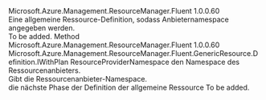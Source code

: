<Type Name="IWithProviderNamespace" FullName="Microsoft.Azure.Management.ResourceManager.Fluent.GenericResource.Definition.IWithProviderNamespace">
  <TypeSignature Language="C#" Value="public interface IWithProviderNamespace" />
  <TypeSignature Language="ILAsm" Value=".class public interface auto ansi abstract IWithProviderNamespace" />
  <TypeSignature Language="DocId" Value="T:Microsoft.Azure.Management.ResourceManager.Fluent.GenericResource.Definition.IWithProviderNamespace" />
  <TypeSignature Language="VB.NET" Value="Public Interface IWithProviderNamespace" />
  <TypeSignature Language="F#" Value="type IWithProviderNamespace = interface" />
  <AssemblyInfo>
    <AssemblyName>Microsoft.Azure.Management.ResourceManager.Fluent</AssemblyName>
    <AssemblyVersion>1.0.0.60</AssemblyVersion>
  </AssemblyInfo>
  <Interfaces />
  <Docs>
    <summary>
            Eine allgemeine Ressource-Definition, sodass Anbieternamespace angegeben werden.
            </summary>
    <remarks>To be added.</remarks>
  </Docs>
  <Members>
    <Member MemberName="WithProviderNamespace">
      <MemberSignature Language="C#" Value="public Microsoft.Azure.Management.ResourceManager.Fluent.GenericResource.Definition.IWithPlan WithProviderNamespace (string resourceProviderNamespace);" />
      <MemberSignature Language="ILAsm" Value=".method public hidebysig newslot virtual instance class Microsoft.Azure.Management.ResourceManager.Fluent.GenericResource.Definition.IWithPlan WithProviderNamespace(string resourceProviderNamespace) cil managed" />
      <MemberSignature Language="DocId" Value="M:Microsoft.Azure.Management.ResourceManager.Fluent.GenericResource.Definition.IWithProviderNamespace.WithProviderNamespace(System.String)" />
      <MemberSignature Language="VB.NET" Value="Public Function WithProviderNamespace (resourceProviderNamespace As String) As IWithPlan" />
      <MemberSignature Language="F#" Value="abstract member WithProviderNamespace : string -&gt; Microsoft.Azure.Management.ResourceManager.Fluent.GenericResource.Definition.IWithPlan" Usage="iWithProviderNamespace.WithProviderNamespace resourceProviderNamespace" />
      <MemberType>Method</MemberType>
      <AssemblyInfo>
        <AssemblyName>Microsoft.Azure.Management.ResourceManager.Fluent</AssemblyName>
        <AssemblyVersion>1.0.0.60</AssemblyVersion>
      </AssemblyInfo>
      <ReturnValue>
        <ReturnType>Microsoft.Azure.Management.ResourceManager.Fluent.GenericResource.Definition.IWithPlan</ReturnType>
      </ReturnValue>
      <Parameters>
        <Parameter Name="resourceProviderNamespace" Type="System.String" />
      </Parameters>
      <Docs>
        <param name="resourceProviderNamespace">ResourceProviderNamespace den Namespace des Ressourcenanbieters.</param>
        <summary>
            Gibt die Ressourcenanbieter-Namespace.
            </summary>
        <returns>die nächste Phase der Definition der allgemeine Ressource</returns>
        <remarks>To be added.</remarks>
      </Docs>
    </Member>
  </Members>
</Type>